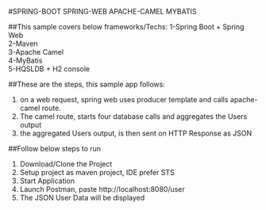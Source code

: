 #SPRING-BOOT SPRING-WEB APACHE-CAMEL MYBATIS

##This sample covers below frameworks/Techs:
1-Spring Boot + Spring Web<br>
2-Maven<br>
3-Apache Camel<br>
4-MyBatis<br>
5-HQSLDB + H2 console<br>

##These are the steps, this sample app follows:
1) on a web request, spring web uses producer template and calls apache-camel route.<br>
2) The camel route, starts four database calls and aggregates the Users output<br> 
3) the aggregated Users output, is then sent on HTTP Response as JSON<br>

##Follow below steps to run
1) Download/Clone the Project<br>
2) Setup project as maven project, IDE prefer STS<br>
3) Start Application<br>
4) Launch Postman, paste http://localhost:8080/user<br>
5) The JSON User Data will be displayed   <br>